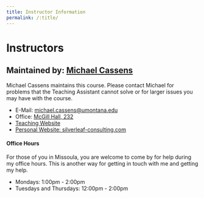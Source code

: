 ```yaml
---
title: Instructor Information
permalink: /:title/
---
```


# Instructors

<!--

## Instructor

**[Stephanie Whitney](mailto:stephanie1.whitney@umconnect.umt.edu)**

Stephanie will be your primary point of contact this semester for this course.

- Office: Media Arts MFA Suite or 127 Computer Lab in McGill
- Email: [stephanie1.whitney@umconnect.umt.edu](mailto:stephanie1.whitney@umconnect.umt.edu?cc=michael.musick@umontana.edu&subject=120%20Question)

#### Lab Hours

Stephanie holds regular lab hours, in McGill 127. Please make this your first stop for help if you are in Missoula.
-->
<!-- - Thursday: 1:30pm - 5:00pm -->
<!-- To Be Announced-->


<!--## Lab Assistants-->

<!--We also have two amazing Lab Assistants for this course this semester. They will be assisting with answering your questions and serve as another resource to help you problem solve. They will also be assisting Stephanie with grading your weekly assignments.
TBA
-->

<!--
- Quinn Bruderer
    - Email: [quintin.bruderer@umconnect.umt.edu](mailto:emily1.griffin@umconnect.umt.edu,quintin.bruderer@umconnect.umt.edu?cc=stephanie1.whitney@umconnect.umt.edu,michael.musick@umontana.edu&subject=120%20Question)
- Emily Griffin
    - Email: [emily1.griffin@umconnect.umt.edu](mailto:emily1.griffin@umconnect.umt.edu,quintin.bruderer@umconnect.umt.edu?cc=stephanie1.whitney@umconnect.umt.edu,michael.musick@umontana.edu&subject=120%20Question)

When possible, you should visit them in the lab, during their lab hours. If that is not possible, please [email them](mailto:emily1.griffin@umconnect.umt.edu,quintin.bruderer@umconnect.umt.edu?cc=stephanie1.whitney@umconnect.umt.edu,michael.musick@umontana.edu&subject=120%20Question).
-->
<!--#### Lab Assistant Lab Hours-->

<!-- - Tuesdays: 1:30pm - 3:00pm -->
<!--- To Be Announced-->

<!-- - Mondays: 12:30pm - 2:00pm -->


## Maintained by: [Michael Cassens](https://michaelcassens.github.io/teaching)

Michael Cassens maintains this course. Please contact Michael for problems that the Teaching Assistant cannot solve or for larger issues you may have with the course.

- E-Mail: [michael.cassens@umontana.edu](mailto:michael.cassens@umontana.edu?subject=441%20Question)
- Office: [McGill Hall, 232](https://www.google.com/maps/place/McGill+Hall,+32+Campus+Dr,+Missoula,+MT+59812/@46.8619179,-113.9857145,16.91z/data=!3m1!5s0x535dcc33c1f50273:0xb43516d74c13fb70!4m5!3m4!1s0x535dcc33c3d4cbd5:0xd77cd4f46bdf5b89!8m2!3d46.8624266!4d-113.9836088)
- [Teaching Website](https://michaelcassens.github.io/teaching)
- [Personal Website: silverleaf-consulting.com](http://silverleaf-consulting.com)


#### Office Hours

For those of you in Missoula, you are welcome to come by for help during my office hours. This is another way for getting in touch with me and getting my help.

- Mondays:    1:00pm - 2:00pm
- Tuesdays and Thursdays: 12:00pm - 2:00pm
